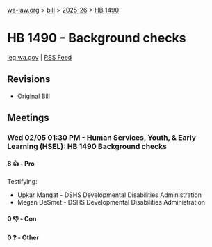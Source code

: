 [wa-law.org](/) > [bill](/bill/) > [2025-26](/bill/2025-26/) > [HB 1490](/bill/2025-26/hb/1490/)

# HB 1490 - Background checks
[leg.wa.gov](https://app.leg.wa.gov/billsummary?BillNumber=1490&Year=2025&Initiative=false) | [RSS Feed](./rss.xml)

## Revisions
* [Original Bill](1/)

## Meetings
### Wed 02/05 01:30 PM - Human Services, Youth, & Early Learning (HSEL): HB 1490 Background checks
#### 8 👍 - Pro
Testifying:
* Upkar Mangat - DSHS Developmental Disabilities Administration
* Megan DeSmet - DSHS Developmental Disabilities Administration

#### 0 👎 - Con

#### 0 ❓ - Other
